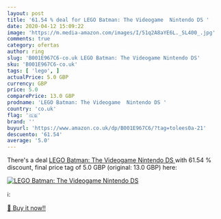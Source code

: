 ```yaml
---
layout: post
title: '61.54 % deal for LEGO Batman: The Videogame  Nintendo DS '
date: 2020-04-12 15:09:22
image: 'https://m.media-amazon.com/images/I/51q2A8aYE6L._SL400_.jpg'
comments: true
category: ofertas
author: ring
slug: 'B001E967C6-co.uk LEGO Batman: The Videogame Nintendo DS'
sku: 'B001E967C6-co.uk'
tags: [ 'lego', ]
actualPrice: 5.0 GBP
currency: GBP
price: 5.0
comparePrice: 13.0 GBP
prodname: 'LEGO Batman: The Videogame  Nintendo DS '
country: 'co.uk'
flag: '🇬🇧'
brand: ''
buyurl: 'https://www.amazon.co.uk/dp/B001E967C6/?tag=tolees0a-21'
descuento: '61.54'
average: '5.0'
---
```


There's a deal [LEGO Batman: The Videogame  Nintendo DS ](https://www.amazon.co.uk/dp/B001E967C6/?tag=tolees0a-21)  with  61.54 % discount, final price tag of  5.0 GBP (original: 13.0 GBP) here:

[![LEGO Batman: The Videogame  Nintendo DS ](https://m.media-amazon.com/images/I/51q2A8aYE6L._SL400_.jpg)](https://www.amazon.co.uk/dp/B001E967C6/?tag=tolees0a-21)

ℹ️:


[🛒 Buy it now!!](https://www.amazon.co.uk/dp/B001E967C6/?tag=tolees0a-21)
